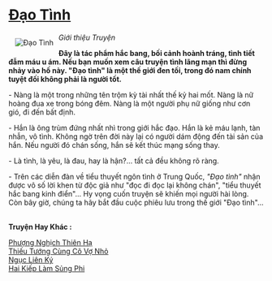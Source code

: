 <a href="https://utruyen.com/dao-tinh/10621/" title="Đạo Tình"><h1>Đạo Tình</h1></a><div style="display:table"><img align="right" style="float: left; padding: 10px;" src="https://utruyen.com/images/story/200x260/dao-tinh.jpg" alt="Đạo Tình"><i>Giới thiệu Truyện</i><p></p><strong>Đây là tác phẩm hắc bang, bối cảnh hoành tráng, tình tiết đẫm máu u ám. Nếu bạn muốn xem câu truyện tình lãng mạn thì đừng nhảy vào hố này. "Đạo tình" là một thế giới đen tối, trong đó nam chính tuyệt đối không phải là người tốt.</strong><p></p> - Nàng là một trong những tên trộm kỳ tài nhất thế kỷ hai mốt. Nàng là nữ hoàng đua xe trong bóng đêm. Nàng là một người phụ nữ giống như cơn gió, đi đến bất định.<p></p> - Hắn là ông trùm đứng nhất nhì trong giới hắc đạo. Hắn là kẻ máu lạnh, tàn nhẫn, vô tình. Không ngờ trên đời này lại có người dám động đến tài sản của hắn. Nếu người đó chán sống, hắn sẽ kết thúc mạng sống thay.<p></p> - Là tình, là yêu, là đau, hay là hận?... tất cả đều không rõ ràng.<p></p> - Trên các diễn đàn về tiểu thuyết ngôn tình ở Trung Quốc, <em>"Đạo tình"</em> nhận được vô số lời khen từ độc giả như "đọc đi đọc lại không chán", "tiểu thuyết hắc bang kinh điển"... Hy vọng cuốn truyện sẽ khiến mọi người hài lòng. Còn bây giờ, chúng ta hãy bắt đầu cuộc phiêu lưu trong thế giới "Đạo tình"...</div><p><br><b>Truyện Hay Khác :</b></p><a href="https://utruyen.com/phuong-nghich-thien-ha/11937/" alt="Phượng Nghịch Thiên Hạ">Phượng Nghịch Thiên Hạ</a><br/><a href="https://github.com/quanluxury/ngontinhhot/tree/master/truyenhay/19499/" alt="Thiếu Tướng Cùng Cô Vợ Nhỏ">Thiếu Tướng Cùng Cô Vợ Nhỏ</a><br/><a href="https://dammy2019.blogspot.com/2019/11/nguc-lien-ky.html" alt="Ngục Liên Ký">Ngục Liên Ký</a><br/><a href="https://truyenngontinhay.wordpress.com/2019/10/03/hai-kiep-lam-sung-phi/" alt="Hai Kiếp Làm Sủng Phi">Hai Kiếp Làm Sủng Phi</a><br/>
